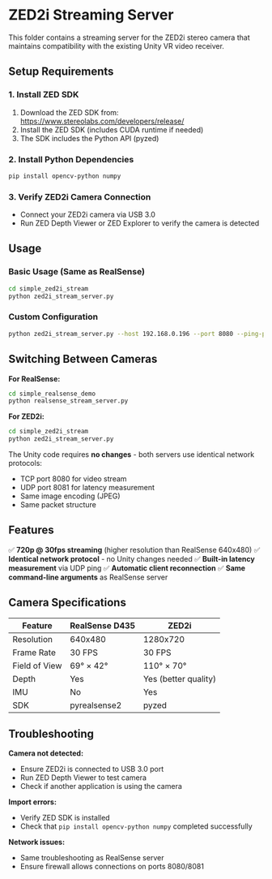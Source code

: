 # ZED2i Streaming Server

This folder contains a streaming server for the ZED2i stereo camera that maintains compatibility with the existing Unity VR video receiver.

## Setup Requirements

### 1. Install ZED SDK
1. Download the ZED SDK from: https://www.stereolabs.com/developers/release/
2. Install the ZED SDK (includes CUDA runtime if needed)
3. The SDK includes the Python API (pyzed)

### 2. Install Python Dependencies
```bash
pip install opencv-python numpy
```

### 3. Verify ZED2i Camera Connection
- Connect your ZED2i camera via USB 3.0
- Run ZED Depth Viewer or ZED Explorer to verify the camera is detected

## Usage

### Basic Usage (Same as RealSense)
```bash
cd simple_zed2i_stream
python zed2i_stream_server.py
```

### Custom Configuration
```bash
python zed2i_stream_server.py --host 192.168.0.196 --port 8080 --ping-port 8081
```

## Switching Between Cameras

**For RealSense:**
```bash
cd simple_realsense_demo
python realsense_stream_server.py
```

**For ZED2i:**
```bash
cd simple_zed2i_stream
python zed2i_stream_server.py
```

The Unity code requires **no changes** - both servers use identical network protocols:
- TCP port 8080 for video stream
- UDP port 8081 for latency measurement
- Same image encoding (JPEG)
- Same packet structure

## Features

✅ **720p @ 30fps streaming** (higher resolution than RealSense 640x480)
✅ **Identical network protocol** - no Unity changes needed
✅ **Built-in latency measurement** via UDP ping
✅ **Automatic client reconnection**
✅ **Same command-line arguments** as RealSense server

## Camera Specifications

| Feature | RealSense D435 | ZED2i |
|---------|----------------|-------|
| Resolution | 640x480 | 1280x720 |
| Frame Rate | 30 FPS | 30 FPS |
| Field of View | 69° × 42° | 110° × 70° |
| Depth | Yes | Yes (better quality) |
| IMU | No | Yes |
| SDK | pyrealsense2 | pyzed |

## Troubleshooting

**Camera not detected:**
- Ensure ZED2i is connected to USB 3.0 port
- Run ZED Depth Viewer to test camera
- Check if another application is using the camera

**Import errors:**
- Verify ZED SDK is installed
- Check that `pip install opencv-python numpy` completed successfully

**Network issues:**
- Same troubleshooting as RealSense server
- Ensure firewall allows connections on ports 8080/8081
